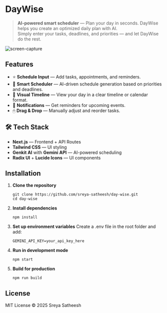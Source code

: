 # DayWise

> **AI-powered smart scheduler** — Plan your day in seconds.
DayWise helps you create an optimized daily plan with AI.  
Simply enter your tasks, deadlines, and priorities — and let DayWise do the rest.

![screen-capture](https://github.com/user-attachments/assets/9b67c12f-6b27-4d22-abe3-0eaa2a74b862)

## Features

- ⭐ **Schedule Input** — Add tasks, appointments, and reminders.  
- 🤖 **Smart Scheduler** — AI-driven schedule generation based on priorities and deadlines.  
- 📅 **Visual Timeline** — View your day in a clear timeline or calendar format.  
- 🔔 **Notifications** — Get reminders for upcoming events.  
- 🖱 **Drag & Drop** — Manually adjust and reorder tasks.

## 🛠 Tech Stack

- **Next.js** — Frontend + API Routes  
- **Tailwind CSS** — UI styling  
- **Genkit AI** with **Gemini API** — AI-powered scheduling  
- **Radix UI** + **Lucide Icons** — UI components  

## Installation

1. **Clone the repository**
   ```
   git clone https://github.com/sreya-satheesh/day-wise.git
   cd day-wise
   ```
2. **Install dependencies**
   ```
   npm install
   ```
4. **Set up environment variables**
   Create a .env file in the root folder and add:
   ```
   GEMINI_API_KEY=your_api_key_here
    ```
4. **Run in development mode**
   ```
   npm start
   ```
5. **Build for production**
   ```
   npm run build
   ```

## License
MIT License © 2025 Sreya Satheesh

